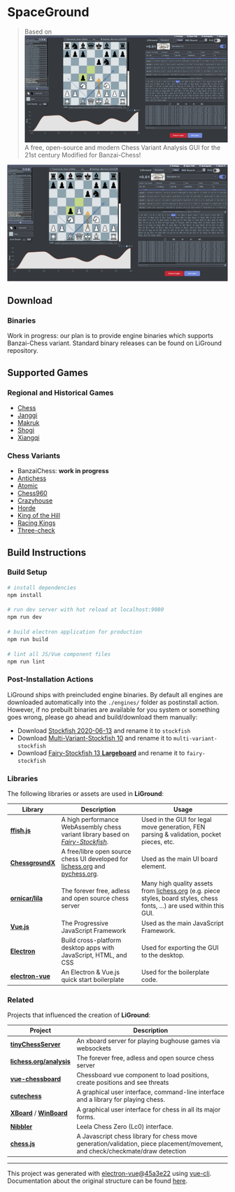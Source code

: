 # SpaceGround

> Based on ![LiGround](https://github.com/LucyLMM/images/blob/main/LiGround_Screenshot.PNG)
> A free, open-source and modern Chess Variant Analysis GUI for the 21st century
> Modified for Banzai-Chess!

![LiGround](https://github.com/LucyLMM/images/blob/main/LiGround_Screenshot.PNG)
<!-- <img src="./media/screenshots/liground-0.0.1.png" alt="LiGround screenshot" title="LiGround screenshot." /> -->

## Download

### Binaries

Work in progress: our plan is to provide engine binaries which supports Banzai-Chess variant.
Standard binary releases can be found on LiGround repository.

## Supported Games

### Regional and Historical Games
- [Chess](https://en.wikipedia.org/wiki/Chess)
- [Janggi](https://en.wikipedia.org/wiki/Janggi)
- [Makruk](https://en.wikipedia.org/wiki/Makruk)
- [Shogi](https://en.wikipedia.org/wiki/Shogi)
- [Xiangqi](https://en.wikipedia.org/wiki/Xiangqi)

### Chess Variants

- BanzaiChess: **work in progress**
- [Antichess](https://lichess.org/variant/antichess)
- [Atomic](https://en.wikipedia.org/wiki/Atomic_chess)
- [Chess960](https://en.wikipedia.org/wiki/Chess960)
- [Crazyhouse](https://en.wikipedia.org/wiki/Crazyhouse)
- [Horde](https://en.wikipedia.org/wiki/Dunsany%27s_Chess#Horde_Chess)
- [King of the Hill](https://en.wikipedia.org/wiki/King_of_the_Hill_(chess))
- [Racing Kings](https://en.wikipedia.org/wiki/V._R._Parton#Racing_Kings)
- [Three-check](https://en.wikipedia.org/wiki/Three-check_chess)

## Build Instructions

### Build Setup
``` bash
# install dependencies
npm install

# run dev server with hot reload at localhost:9080
npm run dev

# build electron application for production
npm run build

# lint all JS/Vue component files
npm run lint
```

### Post-Installation Actions
LiGround ships with preincluded engine binaries. By default all engines are downloaded automatically into the `./engines/` folder as postinstall action. However, if no prebuilt binaries are available for you system or something goes wrong, please go ahead and build/download them manually:

* Download [Stockfish 2020-06-13](https://github.com/niklasf/Stockfish/releases/fishnet-20200613) and rename it to `stockfish`
* Download [Multi-Variant-Stockfish 10](https://github.com/ddugovic/Stockfish/releases/variant_sf_10) and rename it to `multi-variant-stockfish`
* Download [Fairy-Stockfish 13 **Largeboard**](https://github.com/ianfab/Fairy-Stockfish/releases/fairy_sf_13) and rename it to `fairy-stockfish`

### Libraries
The following libraries or assets are used in **LiGround**:

Library | Description | Usage
--- | --- | ---
[**ffish.js**](https://www.npmjs.com/package/ffish) | A high performance WebAssembly chess variant library based on [_Fairy-Stockfish_](https://github.com/ianfab/Fairy-Stockfish). | Used in the GUI for legal move generation, FEN parsing & validation, pocket pieces, etc.
[**ChessgroundX**](https://github.com/gbtami/chessgroundx) | A free/libre open source chess UI developed for [lichess.org](https://lichess.org/) and [pychess.org](https://www.pychess.org/). | Used as the main UI board element.
[**ornicar/lila**](https://github.com/ornicar/lila) | The forever free, adless and open source chess server | Many high quality assets from [lichess.org](https://lichess.org/) (e.g. piece styles, board styles, chess fonts, ...) are used within this GUI.
[**Vue.js**](https://vuejs.org/) | The Progressive JavaScript Framework | Used as the main JavaScript Framework.
[**Electron**](https://www.electronjs.org/) | Build cross-platform desktop apps with JavaScript, HTML, and CSS | Used for exporting the GUI to the desktop.
[**electron-vue**](https://github.com/SimulatedGREG/electron-vue) | An Electron & Vue.js quick start boilerplate | Used for the boilerplate code.

### Related
Projects that influenced the creation of **LiGround**:

Project | Description
--- | ---
[**tinyChessServer**](https://github.com/MoritzWillig/tinyChessServer) | An xboard server for playing bughouse games via websockets
[**lichess.org/analysis**](https://lichess.org/analysis) | The forever free, adless and open source chess server
[**vue-chessboard**](https://github.com/vitogit/vue-chessboard) | Chessboard vue component to load positions, create positions and see threats
[**cutechess**](https://github.com/cutechess/cutechess) | A graphical user interface, command-line interface and a library for playing chess.
[**XBoard**](https://www.gnu.org/software/xboard/) / [**WinBoard**](http://hgm.nubati.net/) | A graphical user interface for chess in all its major forms.
[**Nibbler**](https://github.com/fohristiwhirl/nibbler) | Leela Chess Zero (Lc0) interface.
[**chess.js**](https://github.com/jhlywa/chess.js) |  A Javascript chess library for chess move generation/validation, piece placement/movement, and check/checkmate/draw detection

---

This project was generated with [electron-vue](https://github.com/SimulatedGREG/electron-vue)@[45a3e22](https://github.com/SimulatedGREG/electron-vue/tree/45a3e224e7bb8fc71909021ccfdcfec0f461f634) using [vue-cli](https://github.com/vuejs/vue-cli). Documentation about the original structure can be found [here](https://simulatedgreg.gitbooks.io/electron-vue/content/index.html).
